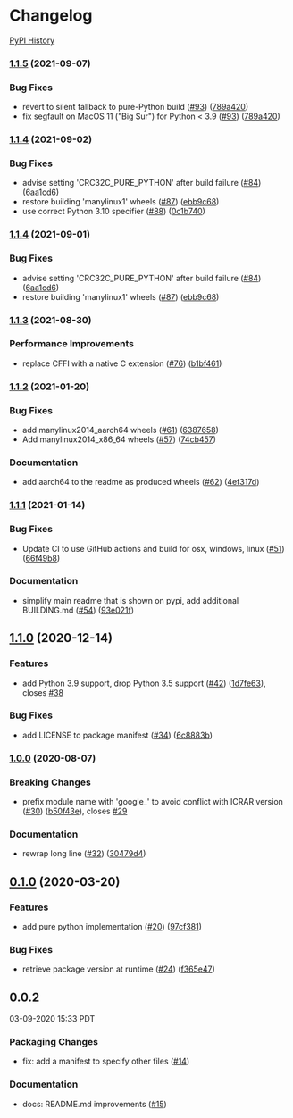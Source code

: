 # Changelog

[PyPI History][1]

[1]: https://pypi.org/project/google-crc32c/#history

### [1.1.5](https://www.github.com/googleapis/python-crc32c/compare/v1.1.4...v1.1.5) (2021-09-07)


### Bug Fixes

* revert to silent fallback to pure-Python build ([#93](https://www.github.com/googleapis/python-crc32c/issues/93)) ([789a420](https://www.github.com/googleapis/python-crc32c/commit/789a4203648d1b43f060332510177cf3867f82c4))
* fix segfault on MacOS 11 ("Big Sur") for Python < 3.9 ([#93](https://www.github.com/googleapis/python-crc32c/issues/93)) ([789a420](https://www.github.com/googleapis/python-crc32c/commit/789a4203648d1b43f060332510177cf3867f82c4))

### [1.1.4](https://www.github.com/googleapis/python-crc32c/compare/v1.1.4...v1.1.4) (2021-09-02)


### Bug Fixes

* advise setting 'CRC32C_PURE_PYTHON' after build failure ([#84](https://www.github.com/googleapis/python-crc32c/issues/84)) ([6aa1cd6](https://www.github.com/googleapis/python-crc32c/commit/6aa1cd69376b57fbc9bc2c470ed63a270279623d))
* restore building 'manylinux1' wheels ([#87](https://www.github.com/googleapis/python-crc32c/issues/87)) ([ebb9c68](https://www.github.com/googleapis/python-crc32c/commit/ebb9c68aca66e6b89d832e9e237679ac8b9ad344))
* use correct Python 3.10 specifier ([#88](https://www.github.com/googleapis/python-crc32c/issues/88)) ([0c1b740](https://www.github.com/googleapis/python-crc32c/commit/0c1b740c195caed8ac1e67fc38d87073223a6b3d))

### [1.1.4](https://www.github.com/googleapis/python-crc32c/compare/v1.1.3...v1.1.4) (2021-09-01)


### Bug Fixes

* advise setting 'CRC32C_PURE_PYTHON' after build failure ([#84](https://www.github.com/googleapis/python-crc32c/issues/84)) ([6aa1cd6](https://www.github.com/googleapis/python-crc32c/commit/6aa1cd69376b57fbc9bc2c470ed63a270279623d))
* restore building 'manylinux1' wheels ([#87](https://www.github.com/googleapis/python-crc32c/issues/87)) ([ebb9c68](https://www.github.com/googleapis/python-crc32c/commit/ebb9c68aca66e6b89d832e9e237679ac8b9ad344))

### [1.1.3](https://www.github.com/googleapis/python-crc32c/compare/v1.1.2...v1.1.3) (2021-08-30)


### Performance Improvements

* replace CFFI with a native C extension ([#76](https://www.github.com/googleapis/python-crc32c/issues/76)) ([b1bf461](https://www.github.com/googleapis/python-crc32c/commit/b1bf461cc0539962ac16a62860cae3cd2384cb4f))

### [1.1.2](https://www.github.com/googleapis/python-crc32c/compare/v1.1.1...v1.1.2) (2021-01-20)


### Bug Fixes

* add manylinux2014_aarch64 wheels ([#61](https://www.github.com/googleapis/python-crc32c/issues/61)) ([6387658](https://www.github.com/googleapis/python-crc32c/commit/63876582aec715100f61581657f9d994a1ace1bc))
* Add manylinux2014_x86_64 wheels ([#57](https://www.github.com/googleapis/python-crc32c/issues/57)) ([74cb457](https://www.github.com/googleapis/python-crc32c/commit/74cb457255a81d0aa5bee16425675140ed637410))


### Documentation

* add aarch64 to the readme as produced wheels ([#62](https://www.github.com/googleapis/python-crc32c/issues/62)) ([4ef317d](https://www.github.com/googleapis/python-crc32c/commit/4ef317d0efcd654842d17e03749b801303c8bc30))

### [1.1.1](https://www.github.com/googleapis/python-crc32c/compare/v1.1.0...v1.1.1) (2021-01-14)


### Bug Fixes

* Update CI to use GitHub actions and build for osx, windows, linux ([#51](https://www.github.com/googleapis/python-crc32c/issues/51)) ([66f49b8](https://www.github.com/googleapis/python-crc32c/commit/66f49b889ad66f7ecd5d6aeaf840f2c8f2ac131e))


### Documentation

* simplify main readme that is shown on pypi, add additional BUILDING.md ([#54](https://www.github.com/googleapis/python-crc32c/issues/54)) ([93e021f](https://www.github.com/googleapis/python-crc32c/commit/93e021fe8bc55fb046317b884ca21cb75e131e4f))

## [1.1.0](https://www.github.com/googleapis/python-crc32c/compare/v0.1.1...v1.1.0) (2020-12-14)


### Features

* add Python 3.9 support, drop Python 3.5 support ([#42](https://www.github.com/googleapis/python-crc32c/issues/42)) ([1d7fe63](https://www.github.com/googleapis/python-crc32c/commit/1d7fe6338fbcb0e74245f84c2034ac5371f7782a)), closes [#38](https://www.github.com/googleapis/python-crc32c/issues/38)


### Bug Fixes

* add LICENSE to package manifest ([#34](https://www.github.com/googleapis/python-crc32c/issues/34)) ([6c8883b](https://www.github.com/googleapis/python-crc32c/commit/6c8883b2c41aaa6f0dd5991896ad58e73f516182))

### [1.0.0](https://www.github.com/googleapis/python-crc32c/compare/v0.1.0...v1.0.0) (2020-08-07)

### Breaking Changes
* prefix module name with 'google_' to avoid conflict with ICRAR version ([#30](https://www.github.com/googleapis/python-crc32c/issues/30)) ([b50f43e](https://www.github.com/googleapis/python-crc32c/commit/b50f43e7bc40d91ccdade9ccc577a93c0ed05f3a)), closes [#29](https://www.github.com/googleapis/python-crc32c/issues/29)

### Documentation

* rewrap long line ([#32](https://www.github.com/googleapis/python-crc32c/issues/32)) ([30479d4](https://www.github.com/googleapis/python-crc32c/commit/30479d41997a09115aa0152b39ffef09bc97b13a))

## [0.1.0](https://www.github.com/googleapis/python-crc32c/compare/v0.0.2...v0.1.0) (2020-03-20)


### Features

* add pure python implementation ([#20](https://www.github.com/googleapis/python-crc32c/issues/20)) ([97cf381](https://www.github.com/googleapis/python-crc32c/commit/97cf3819035486628b2dcc2ad03e3b427fbf8046))


### Bug Fixes

* retrieve package version at runtime ([#24](https://www.github.com/googleapis/python-crc32c/issues/24)) ([f365e47](https://www.github.com/googleapis/python-crc32c/commit/f365e471c9ae90238ded65456635ccdb6cd33ca2))

## 0.0.2

03-09-2020 15:33 PDT


### Packaging Changes
- fix: add a manifest to specify other files ([#14](https://github.com/googleapis/python-crc32c/pull/14))

### Documentation
- docs: README.md improvements ([#15](https://github.com/googleapis/python-crc32c/pull/15))
